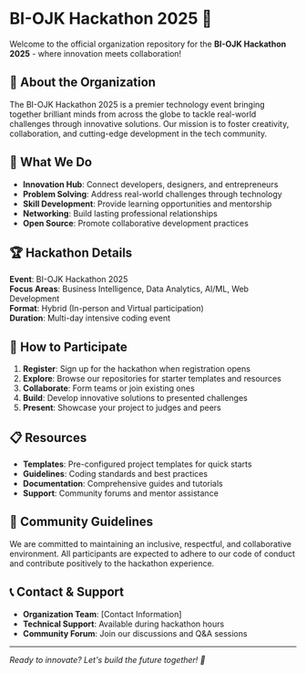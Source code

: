 # BI-OJK Hackathon 2025 🚀

Welcome to the official organization repository for the **BI-OJK Hackathon 2025** - where innovation meets collaboration!

## 🎯 About the Organization

The BI-OJK Hackathon 2025 is a premier technology event bringing together brilliant minds from across the globe to tackle real-world challenges through innovative solutions. Our mission is to foster creativity, collaboration, and cutting-edge development in the tech community.

## 🌟 What We Do

- **Innovation Hub**: Connect developers, designers, and entrepreneurs
- **Problem Solving**: Address real-world challenges through technology
- **Skill Development**: Provide learning opportunities and mentorship
- **Networking**: Build lasting professional relationships
- **Open Source**: Promote collaborative development practices

## 🏆 Hackathon Details

**Event**: BI-OJK Hackathon 2025  
**Focus Areas**: Business Intelligence, Data Analytics, AI/ML, Web Development  
**Format**: Hybrid (In-person and Virtual participation)  
**Duration**: Multi-day intensive coding event  

## 🚀 How to Participate

1. **Register**: Sign up for the hackathon when registration opens
2. **Explore**: Browse our repositories for starter templates and resources
3. **Collaborate**: Form teams or join existing ones
4. **Build**: Develop innovative solutions to presented challenges
5. **Present**: Showcase your project to judges and peers

## 📋 Resources

- **Templates**: Pre-configured project templates for quick starts
- **Guidelines**: Coding standards and best practices
- **Documentation**: Comprehensive guides and tutorials
- **Support**: Community forums and mentor assistance

## 🤝 Community Guidelines

We are committed to maintaining an inclusive, respectful, and collaborative environment. All participants are expected to adhere to our code of conduct and contribute positively to the hackathon experience.

## 📞 Contact & Support

- **Organization Team**: [Contact Information]
- **Technical Support**: Available during hackathon hours
- **Community Forum**: Join our discussions and Q&A sessions

---

*Ready to innovate? Let's build the future together! 🌟*